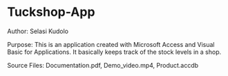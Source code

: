 # Tuckshop-App
Author: Selasi Kudolo

Purpose: This is an application created with Microsoft Access and Visual Basic for Applications. It basically keeps track of the stock levels in a shop.

Source Files: Documentation.pdf, Demo_video.mp4, Product.accdb
